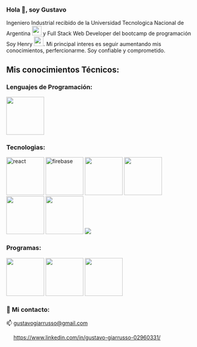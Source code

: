 ### Hola 👋, soy Gustavo
Ingeniero Industrial recibido de la Universidad Tecnologica Nacional de Argentina <img width="25" height="25" src="https://upload.wikimedia.org/wikipedia/commons/6/67/UTN_logo.jpg"> y Full Stack Web Developer del bootcamp de programación Soy Henry <img width="25" height="25" src="https://encrypted-tbn0.gstatic.com/images?q=tbn:ANd9GcQjlnjnxlQufHJqu555uq7HkcA35Z9sNDN5HMN7CZTyIQ&s">. 
Mi principal interes es seguir aumentando mis conocimientos, perfercionarme. Soy confiable y comprometido.


## Mis conocimientos Técnicos:



### Lenguajes de Programación:
  <img width="100" height="100" src="https://www.freepnglogos.com/uploads/javascript/javascript-web-development-for-app-mobile-4.png">
                          
               
               
### Tecnologias:

<img widht="100" height="100"  alt= "react" src="https://sigdeletras.com/images/blog/202004_react_leaflet/react.png"> <img width="100" height="100" alt="firebase" src="https://keytotech.com/wp-content/uploads/2019/05/firebase.png"> <img width="100" height="100" src="https://e7.pngegg.com/pngimages/353/697/png-clipart-node-js-javascript-front-and-back-ends-computer-software-others-miscellaneous-angle-thumbnail.png"> <img width="100" height="100" src="https://upload.wikimedia.org/wikipedia/commons/4/49/Redux.png"> <img width="100" height="100" src="https://github.githubassets.com/images/modules/logos_page/GitHub-Mark.png"> <img width="100" height="100" src="https://w7.pngwing.com/pngs/358/849/png-transparent-postgresql-database-logo-database-symbol-blue-text-logo-thumbnail.png"> <img src="https://encrypted-tbn0.gstatic.com/images?q=tbn:ANd9GcTKNHB92ePWEQU3819p7mfFS23ru7Pmr73MWlw5rKk&s">




### Programas:
<img width="100" height="100" src="https://github.githubassets.com/images/modules/logos_page/GitHub-Mark.png"> <img width="100" height="100" src="https://w7.pngwing.com/pngs/905/947/png-transparent-microsoft-visual-studio-code-alt-macos-bigsur-icon-thumbnail.png"> <img widt="100" height="100" src="https://cdn.dribbble.com/users/540920/screenshots/2355118/trello.png">




### 💬 Mi contacto:


📫   gustavogiarrusso@gmail.com


<img width="15" height="15" src="https://encrypted-tbn0.gstatic.com/images?q=tbn:ANd9GcQNe9PDJQA4i-NFiWPY9VrOTyeJhO0v96u57g&usqp=CAU"> https://www.linkedin.com/in/gustavo-giarrusso-02960331/

<!--
**gustavogia/gustavogia** is a ✨ _special_ ✨ repository because its `README.md` (this file) appears on your GitHub profile.


Here are some ideas to get you started:

- 🔭 I’m currently working on ...
- 🌱 I’m currently learning ...
- 👯 I’m looking to collaborate on ...
- 🤔 I’m looking for help with ...
- 💬 Ask me about ...
- 📫 How to reach me: ...
- 😄 Pronouns: ...
- ⚡ Fun fact: ...
-->

